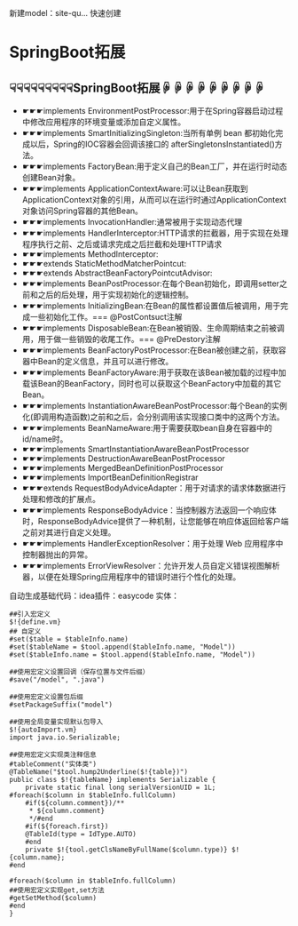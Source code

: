 新建model：site-qu... 快速创建

# SpringBoot拓展
## ☟☟☟☟☟☟☟☟☟SpringBoot拓展☟☟☟☟☟☟☟☟☟
- ☛☛☛implements EnvironmentPostProcessor:用于在Spring容器启动过程中修改应用程序的环境变量或添加自定义属性。
- ☛☛☛implements SmartInitializingSingleton:当所有单例 bean 都初始化完成以后，Spring的IOC容器会回调该接口的 afterSingletonsInstantiated()方法。
- ☛☛☛implements FactoryBean:用于定义自己的Bean工厂，并在运行时动态创建Bean对象。
- ☛☛☛implements ApplicationContextAware:可以让Bean获取到ApplicationContext对象的引用，从而可以在运行时通过ApplicationContext对象访问Spring容器的其他Bean。
- ☛☛☛implements InvocationHandler:通常被用于实现动态代理
- ☛☛☛implements HandlerInterceptor:HTTP请求的拦截器，用于实现在处理程序执行之前、之后或请求完成之后拦截和处理HTTP请求
- ☛☛☛implements MethodInterceptor:
- ☛☛☛extends StaticMethodMatcherPointcut:
- ☛☛☛extends AbstractBeanFactoryPointcutAdvisor:
- ☛☛☛implements BeanPostProcessor:在每个Bean初始化，即调用setter之前和之后的后处理，用于实现初始化的逻辑控制。
- ☛☛☛implements InitializingBean:在Bean的属性都设置值后被调用，用于完成一些初始化工作。=== @PostContsuct注解
- ☛☛☛implements DisposableBean:在Bean被销毁、生命周期结束之前被调用，用于做一些销毁的收尾工作。=== @PreDestory注解
- ☛☛☛implements BeanFactoryPostProcessor:在Bean被创建之前，获取容器中Bean的定义信息，并且可以进行修改。
- ☛☛☛implements BeanFactoryAware:用于获取在该Bean被加载的过程中加载该Bean的BeanFactory，同时也可以获取这个BeanFactory中加载的其它Bean。
- ☛☛☛implements InstantiationAwareBeanPostProcessor:每个Bean的实例化(即调用构造函数)之前和之后，会分别调用该实现接口类中的这两个方法。
- ☛☛☛implements BeanNameAware:用于需要获取bean自身在容器中的id/name时。
- ☛☛☛implements SmartInstantiationAwareBeanPostProcessor
- ☛☛☛implements DestructionAwareBeanPostProcessor
- ☛☛☛implements MergedBeanDefinitionPostProcessor
- ☛☛☛implements ImportBeanDefinitionRegistrar
- ☛☛☛extends RequestBodyAdviceAdapter：用于对请求的请求体数据进行处理和修改的扩展点。
- ☛☛☛implements ResponseBodyAdvice：当控制器方法返回一个响应体时，ResponseBodyAdvice提供了一种机制，让您能够在响应体返回给客户端之前对其进行自定义处理。
- ☛☛☛implements HandlerExceptionResolver：用于处理 Web 应用程序中控制器抛出的异常。
- ☛☛☛implements ErrorViewResolver：允许开发人员自定义错误视图解析器，以便在处理Spring应用程序中的错误时进行个性化的处理。

自动生成基础代码：idea插件：easycode
实体：
```vm
##引入宏定义
$!{define.vm}
## 自定义
#set($table = $tableInfo.name)
#set($tableName = $tool.append($tableInfo.name, "Model"))
#set($tableInfo.name = $tool.append($tableInfo.name, "Model"))

##使用宏定义设置回调（保存位置与文件后缀）
#save("/model", ".java")

##使用宏定义设置包后缀
#setPackageSuffix("model")

##使用全局变量实现默认包导入
$!{autoImport.vm}
import java.io.Serializable;

##使用宏定义实现类注释信息
#tableComment("实体类")
@TableName("$tool.hump2Underline($!{table})")
public class $!{tableName} implements Serializable {
    private static final long serialVersionUID = 1L;
#foreach($column in $tableInfo.fullColumn)
    #if(${column.comment})/**
     * ${column.comment}
     */#end
    #if(${foreach.first})
    @TableId(type = IdType.AUTO)
    #end
    private $!{tool.getClsNameByFullName($column.type)} $!{column.name};
#end

#foreach($column in $tableInfo.fullColumn)
##使用宏定义实现get,set方法
#getSetMethod($column)
#end
}
```































































































































































































































































